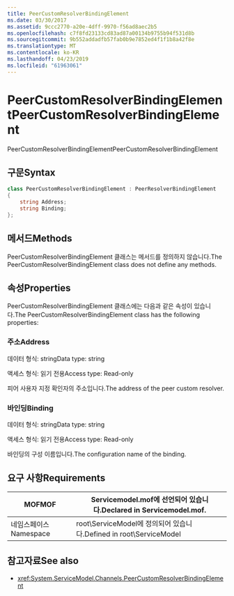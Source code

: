 ```yaml
---
title: PeerCustomResolverBindingElement
ms.date: 03/30/2017
ms.assetid: 9ccc2770-a20e-4dff-9970-f56ad8aec2b5
ms.openlocfilehash: c7f8fd23133cd83ad87a00134b9755b94f531d8b
ms.sourcegitcommit: 9b552addadfb57fab0b9e7852ed4f1f1b8a42f8e
ms.translationtype: MT
ms.contentlocale: ko-KR
ms.lasthandoff: 04/23/2019
ms.locfileid: "61963061"
---
```

# <a name="peercustomresolverbindingelement"></a><span data-ttu-id="d091b-102">PeerCustomResolverBindingElement</span><span class="sxs-lookup"><span data-stu-id="d091b-102">PeerCustomResolverBindingElement</span></span>

<span data-ttu-id="d091b-103">PeerCustomResolverBindingElement</span><span class="sxs-lookup"><span data-stu-id="d091b-103">PeerCustomResolverBindingElement</span></span>

## <a name="syntax"></a><span data-ttu-id="d091b-104">구문</span><span class="sxs-lookup"><span data-stu-id="d091b-104">Syntax</span></span>

```csharp
class PeerCustomResolverBindingElement : PeerResolverBindingElement
{
    string Address;
    string Binding;
};
```

## <a name="methods"></a><span data-ttu-id="d091b-105">메서드</span><span class="sxs-lookup"><span data-stu-id="d091b-105">Methods</span></span>

<span data-ttu-id="d091b-106">PeerCustomResolverBindingElement 클래스는 메서드를 정의하지 않습니다.</span><span class="sxs-lookup"><span data-stu-id="d091b-106">The PeerCustomResolverBindingElement class does not define any methods.</span></span>

## <a name="properties"></a><span data-ttu-id="d091b-107">속성</span><span class="sxs-lookup"><span data-stu-id="d091b-107">Properties</span></span>

 <span data-ttu-id="d091b-108">PeerCustomResolverBindingElement 클래스에는 다음과 같은 속성이 있습니다.</span><span class="sxs-lookup"><span data-stu-id="d091b-108">The PeerCustomResolverBindingElement class has the following properties:</span></span>

### <a name="address"></a><span data-ttu-id="d091b-109">주소</span><span class="sxs-lookup"><span data-stu-id="d091b-109">Address</span></span>

<span data-ttu-id="d091b-110">데이터 형식: string</span><span class="sxs-lookup"><span data-stu-id="d091b-110">Data type: string</span></span>

<span data-ttu-id="d091b-111">액세스 형식: 읽기 전용</span><span class="sxs-lookup"><span data-stu-id="d091b-111">Access type: Read-only</span></span>

<span data-ttu-id="d091b-112">피어 사용자 지정 확인자의 주소입니다.</span><span class="sxs-lookup"><span data-stu-id="d091b-112">The address of the peer custom resolver.</span></span>

### <a name="binding"></a><span data-ttu-id="d091b-113">바인딩</span><span class="sxs-lookup"><span data-stu-id="d091b-113">Binding</span></span>

<span data-ttu-id="d091b-114">데이터 형식: string</span><span class="sxs-lookup"><span data-stu-id="d091b-114">Data type: string</span></span>

<span data-ttu-id="d091b-115">액세스 형식: 읽기 전용</span><span class="sxs-lookup"><span data-stu-id="d091b-115">Access type: Read-only</span></span>

<span data-ttu-id="d091b-116">바인딩의 구성 이름입니다.</span><span class="sxs-lookup"><span data-stu-id="d091b-116">The configuration name of the binding.</span></span>

## <a name="requirements"></a><span data-ttu-id="d091b-117">요구 사항</span><span class="sxs-lookup"><span data-stu-id="d091b-117">Requirements</span></span>

|<span data-ttu-id="d091b-118">MOF</span><span class="sxs-lookup"><span data-stu-id="d091b-118">MOF</span></span>|<span data-ttu-id="d091b-119">Servicemodel.mof에 선언되어 있습니다.</span><span class="sxs-lookup"><span data-stu-id="d091b-119">Declared in Servicemodel.mof.</span></span>|
|---------|-----------------------------------|
|<span data-ttu-id="d091b-120">네임스페이스</span><span class="sxs-lookup"><span data-stu-id="d091b-120">Namespace</span></span>|<span data-ttu-id="d091b-121">root\ServiceModel에 정의되어 있습니다.</span><span class="sxs-lookup"><span data-stu-id="d091b-121">Defined in root\ServiceModel</span></span>|

## <a name="see-also"></a><span data-ttu-id="d091b-122">참고자료</span><span class="sxs-lookup"><span data-stu-id="d091b-122">See also</span></span>

- <xref:System.ServiceModel.Channels.PeerCustomResolverBindingElement>
